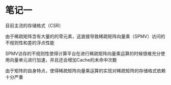 # 笔记一

目前主流的存储格式（CSR）

由于稀疏矩阵含有大量的的零元素，这直接导致稀疏矩阵向量乘（SPMV）访问的不规则性和差的浮点性能

SPMV访存的不规则性使得计算平台在进行稀疏矩阵向量乘运算的时候很难充分使用向量单元进行加速，并且还会增加Cache的未命中次数

由于矩阵的自身特点，使得稀疏矩阵向量乘运算的实现对稀疏矩阵的存储格式依赖十分严重
